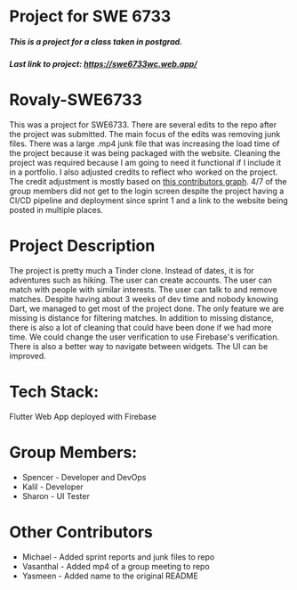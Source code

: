 # Project for SWE 6733
##### This is a project for a class taken in postgrad.
##### Last link to project: https://swe6733wc.web.app/

# Rovaly-SWE6733
This was a project for SWE6733. There are several edits to the repo after the project was submitted. The main focus of the edits was removing junk files. There was a large .mp4 junk file that was increasing the load time of the project because it was being packaged with the website. Cleaning the project was required because I am going to need it functional if I include it in a portfolio. I also adjusted credits to reflect who worked on the project. The credit adjustment is mostly based on [this contributors graph](https://github.com/swillims/rovalyswe6733/graphs/contributors). 4/7 of the group members did not get to the login screen despite the project having a CI/CD pipeline and deployment since sprint 1 and a link to the website being posted in multiple places.

# Project Description
The project is pretty much a Tinder clone. Instead of dates, it is for adventures such as hiking. The user can create accounts. The user can match with people with similar interests. The user can talk to and remove matches. Despite having about 3 weeks of dev time and nobody knowing Dart, we managed to get most of the project done. The only feature we are missing is distance for filtering matches. In addition to missing distance, there is also a lot of cleaning that could have been done if we had more time. We could change the user verification to use Firebase's verification. There is also a better way to navigate between widgets. The UI can be improved.

# Tech Stack:
Flutter Web App deployed with Firebase

# Group Members:
- Spencer - Developer and DevOps
- Kalil - Developer
- Sharon - UI Tester

# Other Contributors
- Michael - Added sprint reports and junk files to repo
- Vasanthal - Added mp4 of a group meeting to repo
- Yasmeen - Added name to the original README
